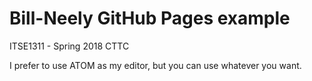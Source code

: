 # Bill-Neely GitHub Pages example

ITSE1311 - Spring 2018 CTTC

I prefer to use ATOM as my editor, but you can use whatever you want.
